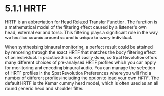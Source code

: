 # 5.1.1 HRTF

HRTF is an abbreviation for Head Related Transfer Function. The function is a mathematical model of the filtering effect caused by a listener's own head, external ear
and torso. This filtering plays a significant role in the way we localise sounds
around us and is unique to every individual.

When synthesising binaural monitoring, a perfect result could be attained by rendering through the exact HRTF that matches the body filtering effect of an individual. In practice this is not easily done, so Spat Revolution offers many different
choices of pre-analysed HRTF profiles which you can apply for monitoring and encoding binaural audio. You can manage the selection of HRTF profiles in the Spat
Revolution Preferences where you will find a number of different profiles including
the option to load your own HRTF. The default HRTF is the Kemar dummy head
model, which is often used as an all round generic head and shoulder filter.

